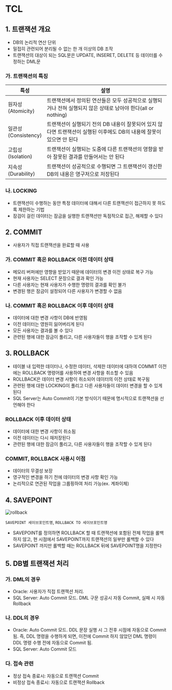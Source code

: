 TCL
========

## 1. 트랜잭션 개요

- DB의 논리적 연산 단위
- 밀접히 관련되어 분리될 수 없는 한 개 이상의 DB 조작
- 트랜잭션의 대상이 되는 SQL문은 UPDATE, INSERET, DELETE 등 데이터를 수정하는 DML문


### 가. 트랜잭션의 특징

| 특성 | 설명 |
|-|-|
| 원자성<br>(Atomicity)| 트랜잭션에서 정의된 연산들은 모두 성공적으로 실행되거나 전혀 실행되지 않은 상태로 남아야 한다(all or nothing) |
| 일관성<br>(Consistency) | 트랜잭션이 실행되기 전의 DB 내용이 잘못되어 있지 않다면 트랜잭션이 실행된 이후에도 DB의 내용에 잘못이 있으면 안 된다 |
| 고립성<br>(Isolation) | 트랜잭션이 실행되는 도중에 다른 트랜잭션의 영향을 받아 잘못된 결과를 만들어서는 안 된다 |
| 지속성<br>(Durability) | 트랜잭션이 성공적으로 수행되면 그 트랜잭션이 갱신한 DB의 내용은 영구저으로 저장된다 |


### 나. LOCKING

- 트랜잭션이 수행하는 동안 특정 데이터에 대해서 다른 트랜잭션이 접근하지 못 하도록 제한하는 기법
- 잠검이 걸린 데이터는 잠금을 실행한 트랜잭션만 독점적으로 접근, 해제할 수 있다


## 2. COMMIT

- 사용자가 직접 트랜잭션을 완료할 때 사용

### 가. COMMIT 혹은 ROLLBACK 이전 데이터 상태
- 메모리 버퍼에만 영향을 받았기 때문에 데이터의 변경 이전 상태로 복구 가능
- 현재 사용자는 SELECT 문장으로 결과 확인 가능
- 다른 사용자는 현재 사용자가 수행한 명령의 결과를 확인 불가
- 변경된 행은 잠금이 설정되어 다른 사용자가 변경할 수 없음

### 나. COMMIT 혹은 ROLLBACK 이후 데이터 상태
- 데이터에 대한 변경 사항이 DB에 반영됨
- 이전 데이터는 영원히 잃어버리게 된다
- 모든 사용자는 결과를 볼 수 있다
- 관련된 행에 대한 잠금이 풀리고, 다른 사용자들이 행을 조작할 수 있게 된다


## 3. ROLLBACK

- 테이블 내 입력한 데이터나, 수정한 데이터, 삭제한 데이터에 대하여 COMMIT 이전에는 ROLLBACK 명령어를 사용하여 변경 사항을 취소할 수 있음
- ROLLBACK은 데이터 변경 사항이 취소되어 데이터의 이전 상태로 복구됨
- 관련된 행에 대한 LOCKING이 풀리고 다른 사용자들이 데이터 변경을 할 수 있게 된다
- SQL Server는 Auto Commit이 기본 방식이기 때문에 명시적으로 트랜잭션을 선언해야 한다


### ROLLBACK 이후 데이터 상태
- 데이터에 대한 변경 사항이 취소됨
- 이전 데이터는 다시 재저장된다
- 관련된 행에 대한 잠금이 풀리고, 다른 사용자들이 행을 조작할 수 있게 된다


### COMMIT, ROLLBACK 사용시 이점

- 데이터의 무결성 보장
- 영구적인 변경을 하기 전에 데이터의 변경 사항 확인 가능
- 논리적으로 연관된 작업을 그룹핑하여 처리 가능(ex. 계좌이체)


## 4. SAVEPOINT

![rollback](../../img/sql/rollback.jpg)

`SAVEPOINT 세이브포인트명`, `ROLLBACK TO 세이브포인트명`

- SAVEPOINT를 정의하면 ROLLBACK 할 때 트랜잭션에 포함된 전체 작업을 롤백하지 않고, 현 시점에서 SAVEPOINT까지 트랜잭션의 일부만 롤백할 수 있다
- SAVEPOINT 까지만 롤백할 때는 ROLLBACK 뒤에 SAVEPOINT명을 지정한다


## 5. DB별 트랜잭션 처리

### 가. DML의 경우
- Oracle: 사용자가 직접 트랜잭션 처리.
- SQL Server: Auto Commit 모드. DML 구문 성공시 자동 Commit, 실패 시 자동 Rollback

### 나. DDL의 경우
- Oracle: Auto Commit 모드. DDL 문장 실행 시 그 전후 시점에 자동으로 Commit 됨. 즉, DDL 명령을 수행하게 되면, 이전에 Commit 하지 않았던 DML 명령이 DDL 명령 수행 전에 자동으로 Commit 됨.
- SQL Server: Auto Commit 모드

### 다. 접속 관련
- 정상 접속 종료시: 자동으로 트랜잭션 Commit
- 비정상 접속 종료시: 자동으로 트랜잭션 Rollback
